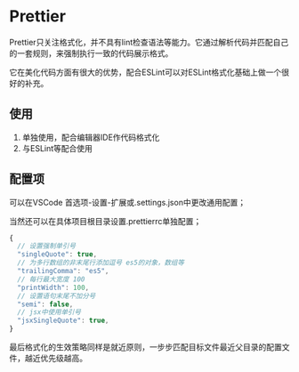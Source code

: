 # Prettier
Prettier只关注格式化，并不具有lint检查语法等能力。它通过解析代码并匹配自己的一套规则，来强制执行一致的代码展示格式。

它在美化代码方面有很大的优势，配合ESLint可以对ESLint格式化基础上做一个很好的补充。

## 使用
1. 单独使用，配合编辑器IDE作代码格式化
2. 与ESLint等配合使用

## 配置项
可以在VSCode 首选项-设置-扩展或.settings.json中更改通用配置；

当然还可以在具体项目根目录设置.prettierrc单独配置；
```js
{
  // 设置强制单引号
  "singleQuote": true,
  // 为多行数组的非末尾行添加逗号 es5的对象，数组等
  "trailingComma": "es5",
  // 每行最大宽度 100
  "printWidth": 100,
  // 设置语句末尾不加分号
  "semi": false,
  // jsx中使用单引号
  "jsxSingleQuote": true,
}
```

最后格式化的生效策略同样是就近原则，一步步匹配目标文件最近父目录的配置文件，越近优先级越高。